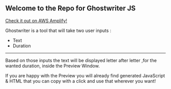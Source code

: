 ## Welcome to the Repo for Ghostwriter JS

[Check it out on AWS Amplify!](https://master.dbg4lzqyjx8cj.amplifyapp.com/)

Ghostwriter is a tool that will take two user inputs :

* Text
* Duration

---

Based on those inputs the text will be displayed letter after letter ,for the wanted duration, inside the Preview Window.

If you are happy with the Preview you will already find generated JavaScript & HTML that you can copy with a click and use that wherever you want!
